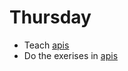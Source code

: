 # Thursday

- Teach [apis](../../topics/javascript/apis.md)
- Do the exerises in [apis](../../topics/javascript/apis.md)



<!---

## Peer instruction



### Question 1

`index.html`

```html
<div class="user-details"></div>
```

`main.js`

```javascript
const userDetails = document.querySelectorAll(".user-details");
userDetails.innerHTML = "age: 23, name: Camilla";
console.log(userDetails.innerHTML);
```

What will be logged?

1. Throws error
2. `"age: 23, name: Camilla"`
3. `undefined`
4. `[Object object]`
5. `null`

-->

